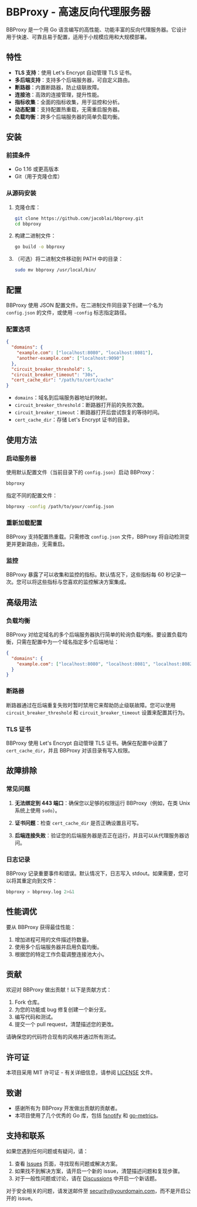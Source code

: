 # BBProxy - 高速反向代理服务器

BBProxy 是一个用 Go 语言编写的高性能、功能丰富的反向代理服务器。它设计用于快速、可靠且易于配置，适用于小规模应用和大规模部署。

## 特性

- **TLS 支持**：使用 Let's Encrypt 自动管理 TLS 证书。
- **多后端支持**：支持多个后端服务器，可自定义路由。
- **断路器**：内置断路器，防止级联故障。
- **连接池**：高效的连接管理，提升性能。
- **指标收集**：全面的指标收集，用于监控和分析。
- **动态配置**：支持配置热重载，无需重启服务器。
- **负载均衡**：跨多个后端服务器的简单负载均衡。

## 安装

### 前提条件

- Go 1.16 或更高版本
- Git（用于克隆仓库）

### 从源码安装

1. 克隆仓库：
   ```bash
   git clone https://github.com/jacoblai/bbproxy.git
   cd bbproxy
   ```

2. 构建二进制文件：
   ```bash
   go build -o bbproxy
   ```

3. （可选）将二进制文件移动到 PATH 中的目录：
   ```bash
   sudo mv bbproxy /usr/local/bin/
   ```

## 配置

BBProxy 使用 JSON 配置文件。在二进制文件同目录下创建一个名为 `config.json` 的文件，或使用 `-config` 标志指定路径。

### 配置选项

```json
{
  "domains": {
    "example.com": ["localhost:8080", "localhost:8081"],
    "another-example.com": ["localhost:9090"]
  },
  "circuit_breaker_threshold": 5,
  "circuit_breaker_timeout": "30s",
  "cert_cache_dir": "/path/to/cert/cache"
}
```

- `domains`：域名到后端服务器地址的映射。
- `circuit_breaker_threshold`：断路器打开前的失败次数。
- `circuit_breaker_timeout`：断路器打开后尝试恢复的等待时间。
- `cert_cache_dir`：存储 Let's Encrypt 证书的目录。

## 使用方法

### 启动服务器

使用默认配置文件（当前目录下的 `config.json`）启动 BBProxy：

```bash
bbproxy
```

指定不同的配置文件：

```bash
bbproxy -config /path/to/your/config.json
```

### 重新加载配置

BBProxy 支持配置热重载。只需修改 `config.json` 文件，BBProxy 将自动检测变更并更新路由，无需重启。

### 监控

BBProxy 暴露了可以收集和监控的指标。默认情况下，这些指标每 60 秒记录一次。您可以将这些指标与您喜欢的监控解决方案集成。

## 高级用法

### 负载均衡

BBProxy 对给定域名的多个后端服务器执行简单的轮询负载均衡。要设置负载均衡，只需在配置中为一个域名指定多个后端地址：

```json
{
  "domains": {
    "example.com": ["localhost:8080", "localhost:8081", "localhost:8082"]
  }
}
```

### 断路器

断路器通过在后端重复失败时暂时禁用它来帮助防止级联故障。您可以使用 `circuit_breaker_threshold` 和 `circuit_breaker_timeout` 设置来配置其行为。

### TLS 证书

BBProxy 使用 Let's Encrypt 自动管理 TLS 证书。确保在配置中设置了 `cert_cache_dir`，并且 BBProxy 对该目录有写入权限。

## 故障排除

### 常见问题

1. **无法绑定到 443 端口**：确保您以足够的权限运行 BBProxy（例如，在类 Unix 系统上使用 `sudo`）。

2. **证书问题**：检查 `cert_cache_dir` 是否正确设置且可写。

3. **后端连接失败**：验证您的后端服务器是否正在运行，并且可以从代理服务器访问。

### 日志记录

BBProxy 记录重要事件和错误。默认情况下，日志写入 stdout。如果需要，您可以将其重定向到文件：

```bash
bbproxy > bbproxy.log 2>&1
```

## 性能调优

要从 BBProxy 获得最佳性能：

1. 增加进程可用的文件描述符数量。
2. 使用多个后端服务器并启用负载均衡。
3. 根据您的特定工作负载调整连接池大小。

## 贡献

欢迎对 BBProxy 做出贡献！以下是贡献方式：

1. Fork 仓库。
2. 为您的功能或 bug 修复创建一个新分支。
3. 编写代码和测试。
4. 提交一个 pull request，清楚描述您的更改。

请确保您的代码符合现有的风格并通过所有测试。

## 许可证

本项目采用 MIT 许可证 - 有关详细信息，请参阅 [LICENSE](LICENSE) 文件。

## 致谢

- 感谢所有为 BBProxy 开发做出贡献的贡献者。
- 本项目使用了几个优秀的 Go 库，包括 [fsnotify](https://github.com/fsnotify/fsnotify) 和 [go-metrics](https://github.com/rcrowley/go-metrics)。

## 支持和联系

如果您遇到任何问题或有疑问，请：

1. 查看 [Issues](https://github.com/jacoblai/bbproxy/issues) 页面，寻找现有问题或解决方案。
2. 如果找不到解决方案，请开启一个新的 issue，清楚描述问题和复现步骤。
3. 对于一般性问题或讨论，请在 [Discussions](https://github.com/jacoblai/bbproxy/discussions) 中开启一个新话题。

对于安全相关的问题，请发送邮件至 security@yourdomain.com，而不是开启公开的 issue。
```